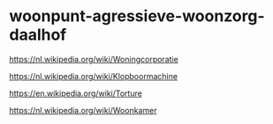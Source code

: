 # woonpunt-agressieve-woonzorg-daalhof

https://nl.wikipedia.org/wiki/Woningcorporatie

https://nl.wikipedia.org/wiki/Klopboormachine

https://en.wikipedia.org/wiki/Torture

https://nl.wikipedia.org/wiki/Woonkamer
